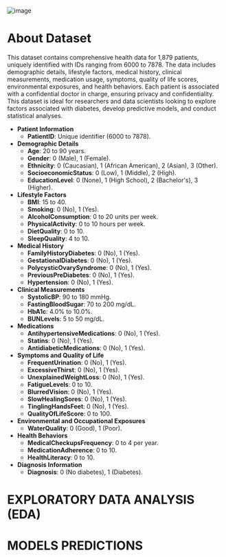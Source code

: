 

![image](https://github.com/vsynguyen/Diabetes-Analysis/assets/162006821/ea3b127d-9b02-4dcb-883d-913896f2e987)


# About Dataset
This dataset contains comprehensive health data for 1,879 patients, uniquely identified with IDs ranging from 6000 to 7878. The data includes demographic details, lifestyle factors, medical history, clinical measurements, medication usage, symptoms, quality of life scores, environmental exposures, and health behaviors. Each patient is associated with a confidential doctor in charge, ensuring privacy and confidentiality. This dataset is ideal for researchers and data scientists looking to explore factors associated with diabetes, develop predictive models, and conduct statistical analyses.

- **Patient Information**
    - **PatientID**: Unique identifier (6000 to 7878).
- **Demographic Details**
    - **Age**: 20 to 90 years.
    - **Gender**: 0 (Male), 1 (Female).
    - **Ethnicity**: 0 (Caucasian), 1 (African American), 2 (Asian), 3 (Other).
    - **SocioeconomicStatus**: 0 (Low), 1 (Middle), 2 (High).
    - **EducationLevel**: 0 (None), 1 (High School), 2 (Bachelor's), 3 (Higher).
- **Lifestyle Factors**
    - **BMI**: 15 to 40.
    - **Smoking**: 0 (No), 1 (Yes).
    - **AlcoholConsumption**: 0 to 20 units per week.
    - **PhysicalActivity**: 0 to 10 hours per week.
    - **DietQuality**: 0 to 10.
    - **SleepQuality**: 4 to 10.
- **Medical History**
    - **FamilyHistoryDiabetes**: 0 (No), 1 (Yes).
    - **GestationalDiabetes**: 0 (No), 1 (Yes).
    - **PolycysticOvarySyndrome**: 0 (No), 1 (Yes).
    - **PreviousPreDiabetes**: 0 (No), 1 (Yes).
    - **Hypertension**: 0 (No), 1 (Yes).
- **Clinical Measurements**
    - **SystolicBP**: 90 to 180 mmHg.
    - **FastingBloodSugar**: 70 to 200 mg/dL.
    - **HbA1c**: 4.0% to 10.0%.
    - **BUNLevels**: 5 to 50 mg/dL.
- **Medications**
    - **AntihypertensiveMedications**: 0 (No), 1 (Yes).
    - **Statins**: 0 (No), 1 (Yes).
    - **AntidiabeticMedications**: 0 (No), 1 (Yes).
- **Symptoms and Quality of Life**
    - **FrequentUrination**: 0 (No), 1 (Yes).
    - **ExcessiveThirst**: 0 (No), 1 (Yes).
    - **UnexplainedWeightLoss**: 0 (No), 1 (Yes).
    - **FatigueLevels**: 0 to 10.
    - **BlurredVision**: 0 (No), 1 (Yes).
    - **SlowHealingSores**: 0 (No), 1 (Yes).
    - **TinglingHandsFeet**: 0 (No), 1 (Yes).
    - **QualityOfLifeScore**: 0 to 100.
- **Environmental and Occupational Exposures**
    - **WaterQuality**: 0 (Good), 1 (Poor).
- **Health Behaviors**
    - **MedicalCheckupsFrequency**: 0 to 4 per year.
    - **MedicationAdherence**: 0 to 10.
    - **HealthLiteracy**: 0 to 10.
- **Diagnosis Information**
    - **Diagnosis**: 0 (No diabetes), 1 (Diabetes).
# EXPLORATORY DATA ANALYSIS (EDA)
# MODELS PREDICTIONS


